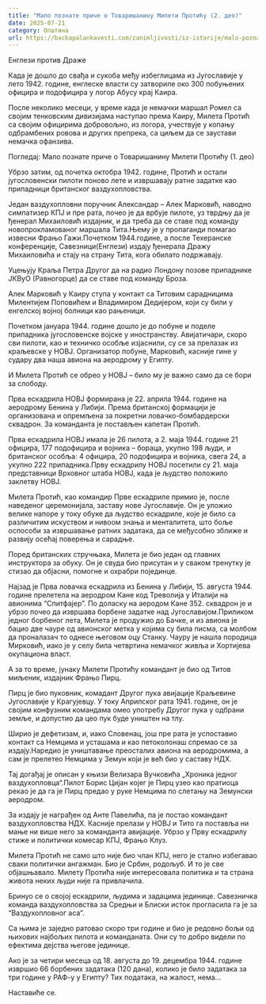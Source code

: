 ```yaml
---
title: "Мало познате приче о Товаришанину Милети Протићу (2. део)"
date: 2025-07-21
category: Општина
url: https://backapalankavesti.com/zanimljivosti/iz-istorije/malo-poznate-price-o-tovarisaninu-mileti-proticu-2-deortd/
---
```


Енглези против Драже

Када је дошло до свађа и сукоба међу избеглицама из Југославије у лето 1942. године, енглеске власти су затвориле око 300 побуњених официра и подофицира у логор Абусу крај Каира.

После неколико месеци, у време када је немачки маршал Ромел са својим тенковским дивизијама наступао према Каиру, Милета Протић са својим официрима добровољно, из логора, учествује у копању одбрамбених ровова и других препрека, са циљем да се заустави немачка офанзива.

Погледај: Мало познате приче о Товаришанину Милети Протићу (1. део)

Убрзо затим, од почетка октобра 1942. године, Протић и остали југословенски пилоти поново лете и извршавају ратне задатке као припадници британског ваздухопловства.

Један ваздухопловни поручник Александар – Алек Марковић, наводно симпатизер КПЈ и пре рата, почео је да врбује пилоте, уз тврдњу да је ђенерал Михаиловић издајник, и да треба да се ставе под команду новопрокламованог маршала Тита.Њему је у пропаганди помагао извесни Фрањо Гажи.Почетком 1944.године, а после Техеранске конференције, Савезници(Енглези) издају ђенерала Дражу Михаиловића и стају на страну Тита, кога обилато подржавају.

Уцењују Краља Петра Другог да на радио Лондону позове припаднике  ЈКВуО (Равногорце) да се ставе под команду Броза.

Алек Марковић у Каиру ступа у контакт са Титовим сарадницима Милентијем Поповићем и Владимиром Дедијером, који су били у енгелској војној болници као рањеници.

Почетком јануара 1944. године дошло је до побуне и поделе припадника југословенске војске у иностранству. Авијатичари, скоро сви пилоти, као и техничко особље изјаснили, су се за прелазак из краљевске у НОВЈ. Организатор побуне, Марковић, касније гине у судару два наша авиона на аеродрому у Египту.

И Милета Протић се обрео у НОВЈ – било му је важно само да се бори за слободу.

Прва ескадрила НОВЈ формирана је 22. априла 1944. године на аеродрому Бенина у Либији. Према британској формацији је организована и опремљена за покретни ловачко-бомбардерски сквадрон. За команданта је постављен капетан Протић.

Прва ескадрила НОВЈ имала је 26 пилота, а 2. маја 1944. године 21 официра, 177 подофицира и војника – бораца, укупно 198 људи, и британског особља: 4 официра, 20 подофицира и војника, свега 24, а укупно 222 припадника.Прву ескадрилу НОВЈ посетили су 21. маја представници Врховног штаба НОВЈ, када је људство положило заклетву НОВЈ.

Милета Протић, као командир Прве ескадриле примио је, после наведеног церемонијала, заставу нове Југославије. Он је уложио велике напоре у току обуке да људство ескадриле, које је било са различитим искуством и нивоом знања и менталитета, што боље оспособи за извршавање ратних задатака, да се међусобно зближе и развију осећај поверења и сарадње.

Поред британских стручњака, Милета је био један од главних инструктора за обуку. Он је свуда био присутан и у сваком тренутку је стизао да објасни, помогне и охрабри појединце.

Најзад је Прва ловачка ескадрила из Бенина у Либији, 15. августа 1944. године прелетела на аеродром Кане код Треволија у Италији на авионима “Спитфајер”. По доласку на аеродом Кане 352. сквадрон је и убрзо почео да извршава борбене задатке над Југославијом.Приликом једног борбеног лета, Милета је продужио до Бачке, и из авиона је бацио две чауре од авионског метка у којима су била писма, са молбом да проналазач то однесе његовом оцу Станку. Чауру је нашла породица Мирковић, иако је у селу била четвртина немачког живља и Хортијева окупациона власт.

А за то време, јунаку Милети Протићу командант је био од Титов миљеник, издајник Фрањо Пирц.

Пирц је био пуковник, комадант Другог пука авијације Краљевине Југославије у Крагујевцу. У току Априлског рата 1941. године, он је својим конфузним командама омео употребу Другог пука у одбрани земље, и допустио да цео пук буде уништен на тлу.

Ширио је дефетизам, и, иако Словенац, још пре рата је успоставио контакт са Немцима и усташама и као петоколонаш спремао се за издају.Наредио је уништавање преосталих авиона на аеродромима, а сам је прелетео Немцима у Земун који је већ био у саставу НДХ.

Тај догађај је описан у књизи Велизара Вучковића „Хроника једног ваздухопловца“.Пилот Борис Цијан којег је Пирц узео као пратиоца рекао је да га је Пирц предао у руке Немцима по слетању на Земунски аеродром.

За издају је награђен од Анте Павелића, па је постао командант ваздухопловства НДХ. Касније прелази у НОВЈ и Тито га поставља ни мање ни више него за команданта авијације. Убрзо у Прву ескадрилу стиже и политички комесар КПЈ, Фрањо Клуз.

Милета Протић не само што није био члан КПЈ, него је стално избегавао сваки политички ангажман. Био је Србин, родољуб. И то је све објашњавало. Милету Протића није интересовала политика и та страна живота неких људи није га привлачила.

Бринуо се о својој ескадрили, људима и задацима јединице. Савезничка команда ваздухопловства за Средњи и Блиски исток прогласила га је за “Ваздухопловног аса”.

Са њима је заједно ратовао скоро три године и био је редовно бољи од њихових најбољих пилота и команданата. Они су то добро видели по ефектима дејства његове јединице.

Ако је за четири месеца од 18. августа до 19. децембра 1944. године извршио 66 борбених задатака (120 дана), колико је било задатака за три године у РАФ-у у Египту? Тих података, на жалост, нема…

Наставиће се.
